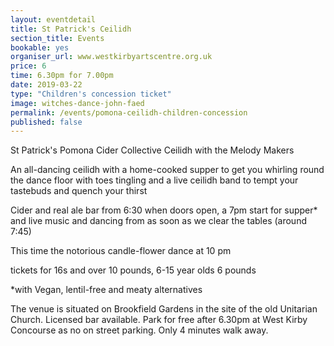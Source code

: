 ```yaml
---
layout: eventdetail
title: St Patrick's Ceilidh
section_title: Events
bookable: yes
organiser_url: www.westkirbyartscentre.org.uk
price: 6
time: 6.30pm for 7.00pm
date: 2019-03-22
type: "Children's concession ticket"
image: witches-dance-john-faed
permalink: /events/pomona-ceilidh-children-concession
published: false
---
```


St Patrick's Pomona Cider Collective Ceilidh with the Melody Makers

An all-dancing ceilidh with a home-cooked supper to get you whirling round the dance floor with toes tingling and a live ceilidh band to tempt your tastebuds and quench your thirst

Cider and real ale bar from 6:30 when doors open, a 7pm start for supper* and live music and dancing from as soon as we clear the tables (around 7:45)

This time the notorious candle-flower dance at 10 pm

tickets for 16s and over 10 pounds, 6-15 year olds 6 pounds

\*with Vegan, lentil-free and meaty alternatives

The venue is situated on Brookfield Gardens in the site of the old Unitarian Church. Licensed bar available. Park for free after 6.30pm at West Kirby Concourse as no on street parking. Only 4 minutes walk away.
